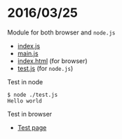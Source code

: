 # 2016/03/25

Module for both browser and `node.js`

- [index.js](index.js)
- [main.js](main.js)
- [index.html](index.html) (for browser)
- [test.js](test.js) (for `node.js`)

Test in node

```shell
$ node ./test.js 
Hello world
```
Test in browser

- [Test page](https://bigdata-mindstorms.github.io/d3-playground/bradygh/20160329_2/index.html)

